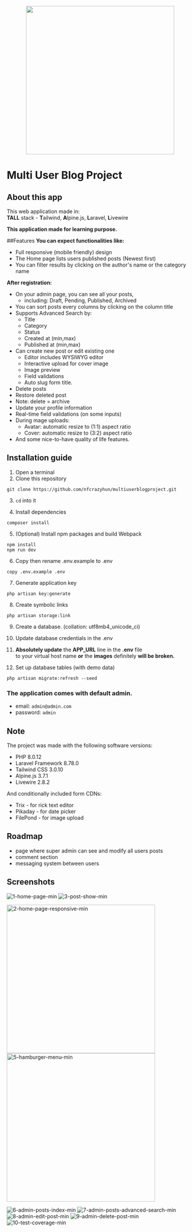 
<p align="center"><a href="https://laravel.com" target="_blank"><img src="https://raw.githubusercontent.com/laravel/art/master/logo-lockup/5%20SVG/2%20CMYK/1%20Full%20Color/laravel-logolockup-cmyk-red.svg" width="400"></a></p>

# Multi User Blog Project
## About this app
This web application made in:\
**TALL** stack - **T**ailwind, **A**lpine.js, **L**aravel, **L**ivewire

**This application made for learning purpose.**

##Features
**You can expect functionalities like:**

- Full responsive (mobile friendly) design
- The Home page lists users published posts (Newest first)
- You can filter results by clicking on the author's name or the category name

**After registration:**

- On your admin page, you can see all your posts,
    - including: Draft, Pending, Published, Archived
- You can sort posts every columns by clicking on the column title
- Supports Advanced Search by:
    - Title
    - Category
    - Status
    - Created at (min,max)
    - Published at (min,max)
- Can create new post or edit existing one
    - Editor includes WYSIWYG editor
    - Interactive upload for cover image
    - Image preview
    - Field validations
    - Auto slug form title.
- Delete posts
- Restore deleted post
- Note:  delete = archive
- Update your profile information
- Real-time field validations (on some inputs)
- During mage uploads:
    - Avatar: automatic resize to (1:1) aspect ratio
    - Cover:  automatic resize to (3:2) aspect ratio
- And some nice-to-have quality of life features.

## Installation guide
1. Open a terminal
2. Clone this repository
```
git clone https://github.com/nfcrazyhun/multiuserblogproject.git
```
3. `cd` into it

4. Install dependencies
```
composer install
```
5. (Optional) Install npm packages and build Webpack
```
npm install
npm run dev
```
6. Copy then rename .env.example to .env
```
copy .env.example .env
```
7. Generate application key
```
php artisan key:generate
```
8. Create symbolic links
```
php artisan storage:link
```
9. Create a database. (collation: utf8mb4_unicode_ci)

10. Update database credentials in the .env

11. **Absolutely update** the **APP_URL** line in the **.env** file  
    to your virtual host name **or** the **images** definitely **will be broken.**

12. Set up database tables (with demo data)
```
php artisan migrate:refresh --seed
```

### The application comes with default admin.
-   email: `admin@admin.com`
-   password: `admin`

## Note
The project was made with the following software versions:
- PHP 8.0.12
- Laravel Framework 8.78.0
- Tailwind CSS 3.0.10
- Alpine.js 3.7.1
- Livewire 2.8.2

And conditionally included form CDNs:
- Trix - for rick text editor
- Pikaday - for date picker
- FilePond - for image upload

## Roadmap
- page where super admin can see and modify all users posts
- comment section
- messaging system between users

## Screenshots
![1-home-page-min](https://user-images.githubusercontent.com/47859399/148252688-796f2874-e1c2-4053-97b5-27f3fa45a72f.png)
![3-post-show-min](https://user-images.githubusercontent.com/47859399/148252711-570542a9-200f-4d1f-a007-b4e9cd2b1c57.png)

<img src="https://user-images.githubusercontent.com/47859399/148252703-be4b76ee-493c-4102-8220-e1b1d4187f83.png" alt="2-home-page-responsive-min" width="400"/> <img src="https://user-images.githubusercontent.com/47859399/148258406-f947f06f-19dc-449c-b96d-002605f0716d.png" alt="5-hamburger-menu-min" width="400"/>

![6-admin-posts-index-min](https://user-images.githubusercontent.com/47859399/148252732-a6021d27-7094-45e9-8d26-eb8f9c604ae5.png)
![7-admin-posts-advanced-search-min](https://user-images.githubusercontent.com/47859399/148252746-397ec035-ef03-45bb-8d47-4cf37918ac2f.png)
![8-admin-edit-post-min](https://user-images.githubusercontent.com/47859399/148252759-f416d3d8-3565-4df9-b9a7-115ffa8da88b.png)
![9-admin-delete-post-min](https://user-images.githubusercontent.com/47859399/148252768-39d60a7e-1d0a-47e3-af12-df24c19b01c0.png)
![10-test-coverage-min](https://user-images.githubusercontent.com/47859399/148252777-9b732b74-de85-42d8-8038-f5108ac63bc6.png)
